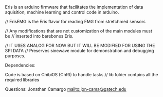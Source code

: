 Eris is an arduino firmware that facilitates the implementation 
of data aquisition, machine learning and control code in arduino.

// ErisEMG is the Eris flavor for reading EMG from stretchmed sensors

// Any modifications that are not customization of the main modules must be 
// inserted into barebones Eris.


// IT USES ANALOG FOR NOW BUT IT WILL BE MODIFIED FOR USING THE SPI DATA
// Preserves sinewave module for demonstration and debugging purposes.


Dependencies:

Code is based on ChibiOS (ChRt) to handle tasks
// lib folder contains all the required libraries 


Questions: Jonathan Camargo <mailto:jon-cama@gatech.edu>
